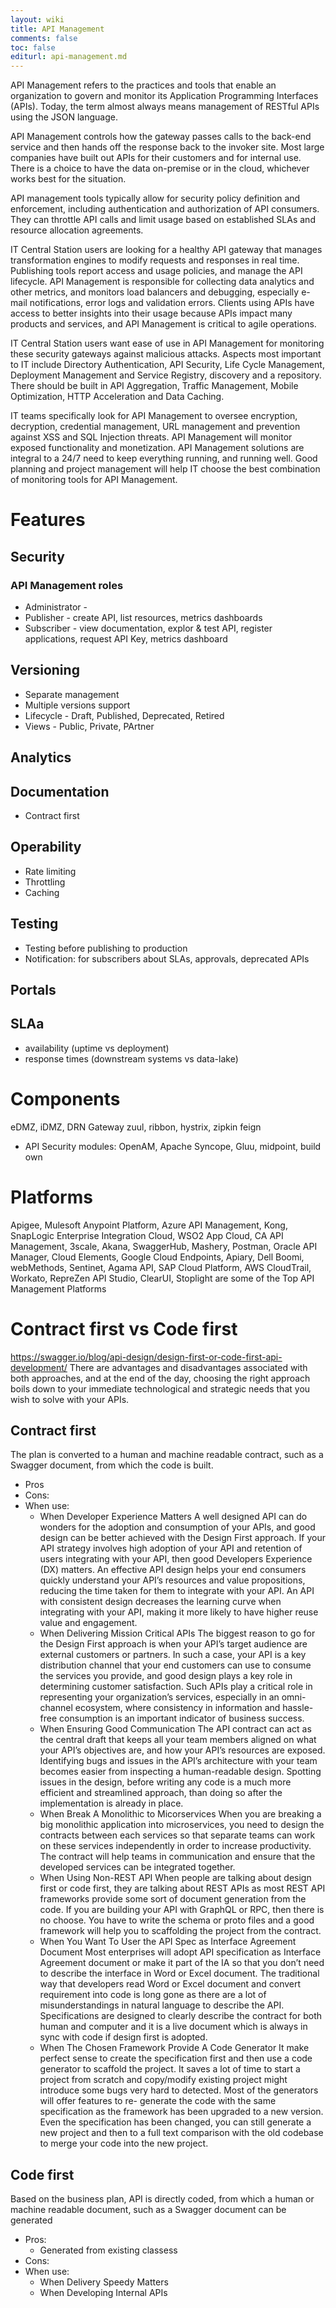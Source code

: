 ```yaml
---
layout: wiki
title: API Management
comments: false
toc: false
editurl: api-management.md
---
```

API Management refers to the practices and tools that enable an organization to govern and monitor its Application Programming Interfaces (APIs). Today, the term almost always means management of RESTful APIs using the JSON language.

API Management controls how the gateway passes calls to the back-end service and then hands off the response back to the invoker site. Most large companies have built out APIs for their customers and for internal use. There is a choice to have the data on-premise or in the cloud, whichever works best for the situation.

API management tools typically allow for security policy definition and enforcement, including authentication and authorization of API consumers. They can throttle API calls and limit usage based on established SLAs and resource allocation agreements.

IT Central Station users are looking for a healthy API gateway that manages transformation engines to modify requests and responses in real time. Publishing tools report access and usage policies, and manage the API lifecycle. API Management is responsible for collecting data analytics and other metrics, and monitors load balancers and debugging, especially e-mail notifications, error logs and validation errors. Clients using APIs have access to better insights into their usage because APIs impact many products and services, and API Management is critical to agile operations.

IT Central Station users want ease of use in API Management for monitoring these security gateways against malicious attacks. Aspects most important to IT include Directory Authentication, API Security, Life Cycle Management, Deployment Management and Service Registry, discovery and a repository. There should be built in API Aggregation, Traffic Management, Mobile Optimization, HTTP Acceleration and Data Caching.

IT teams specifically look for API Management to oversee encryption, decryption, credential management, URL management and prevention against XSS and SQL Injection threats. API Management will monitor exposed functionality and monetization. API Management solutions are integral to a 24/7 need to keep everything running, and running well. Good planning and project management will help IT choose the best combination of monitoring tools for API Management.

# Features

## Security

### API Management roles
* Administrator - 
* Publisher - create API, list resources, metrics dashboards
* Subscriber - view documentation, explor & test API, register applications, request API Key, metrics dashboard

## Versioning
* Separate management
* Multiple versions support
* Lifecycle - Draft, Published, Deprecated, Retired
* Views - Public, Private, PArtner

## Analytics

## Documentation
* Contract first

## Operability
* Rate limiting
* Throttling
* Caching

## Testing
* Testing before publishing to production
* Notification: for subscribers about SLAs, approvals, deprecated APIs

## Portals
## SLAa
* availability (uptime vs deployment)
* response times (downstream systems vs data-lake)

# Components
eDMZ, iDMZ, DRN Gateway
zuul, ribbon, hystrix, zipkin
feign
* API Security modules: OpenAM, Apache Syncope, Gluu, midpoint, build own


# Platforms
Apigee, Mulesoft Anypoint Platform, Azure API Management, Kong, SnapLogic Enterprise Integration Cloud, WSO2 App Cloud, CA API Management, 3scale, Akana, SwaggerHub, Mashery, Postman, Oracle API Manager, Cloud Elements, Google Cloud Endpoints, Apiary, Dell Boomi, webMethods, Sentinet, Agama API, SAP Cloud Platform, AWS CloudTrail, Workato, RepreZen API Studio, ClearUI, Stoplight are some of the Top API Management Platforms

# Contract first vs Code first
https://swagger.io/blog/api-design/design-first-or-code-first-api-development/
There are advantages and disadvantages associated with both approaches, and at the end of the day, choosing the right approach boils down to your immediate technological and strategic needs that you wish to solve with your APIs.

## Contract first
The plan is converted to a human and machine readable contract, such as a Swagger document, from which the code is built.
* Pros
* Cons:
* When use:
  - When Developer Experience Matters
  A well designed API can do wonders for the adoption and consumption of your APIs, and good design can be better achieved with the Design First approach. If your API strategy involves high adoption of your API and retention of users integrating with your API, then good Developers Experience (DX) matters. An effective API design helps your end consumers quickly understand your API’s resources and value propositions, reducing the time taken for them to integrate with your API. An API with consistent design decreases the learning curve when integrating with your API, making it more likely to have higher reuse value and engagement.
  - When Delivering Mission Critical APIs
  The biggest reason to go for the Design First approach is when your API’s target audience are external customers or partners. In such a case, your API is a key distribution channel that your end customers can use to consume the services you provide, and good design plays a key role in determining customer satisfaction. Such APIs play a critical role in representing your organization’s services, especially in an omni-channel ecosystem, where consistency in information and hassle-free consumption is an important indicator of business success.
  - When Ensuring Good Communication
  The API contract can act as the central draft that keeps all your team members aligned on what your API’s objectives are, and how your API’s resources are exposed. Identifying bugs and issues in the API’s architecture with your team becomes easier from inspecting a human-readable design. Spotting issues in the design, before writing any code is a much more efficient and streamlined approach, than doing so after the implementation is already in place.
  - When Break A Monolithic to Micorservices
  When you are breaking a big monolithic application into microservices, you need to design the contracts between each services so that separate teams can work on these services independently in order to increase productivity. The contract will help teams in communication and ensure that the developed services can be integrated together.
  - When Using Non-REST API
  When people are talking about design first or code first, they are talking about REST APIs as most REST API frameworks provide some sort of document generation from the code. If you are building your API with GraphQL or RPC, then there is no choose. You have to write the schema or proto files and a good framework will help you to scaffolding the project from the contract.
  - When You Want To User the API Spec as Interface Agreement Document
  Most enterprises will adopt API specification as Interface Agreement document or make it part of the IA so that you don’t need to describe the interface in Word or Excel document. The traditional way that developers read Word or Excel document and convert requirement into code is long gone as there are a lot of misunderstandings in natural language to describe the API. Specifications are designed to clearly describe the contract for both human and computer and it is a live document which is always in sync with code if design first is adopted.
  - When The Chosen Framework Provide A Code Generator
  It make perfect sense to create the specification first and then use a code generator to scaffold the project. It saves a lot of time to start a project from scratch and copy/modify existing project might introduce some bugs very hard to detected. Most of the generators will offer features to re- generate the code with the same specification as the framework has been upgraded to a new version. Even the specification has been changed, you can still generate a new project and then to a full text comparison with the old codebase to merge your code into the new project.
## Code first
Based on the business plan, API is directly coded, from which a human or machine readable document, such as a Swagger document can be generated
* Pros:
  - Generated from existing classess
* Cons:
* When use:
  - When Delivery Speedy Matters
  - When Developing Internal APIs
